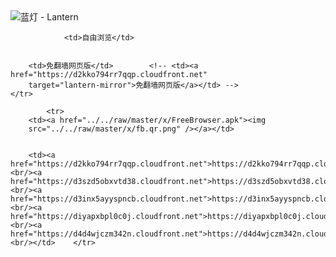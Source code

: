 

<img src="../../raw/master/x/8e0a2b81.c82003be.LanternYellow2.png" alt="蓝灯 - Lantern"/>
<table>
    <tr>
                
                <td>自由浏览</td>
        
        
        <td>免翻墙网页版</td>        <!-- <td><a href="https://d2kko794rr7qqp.cloudfront.net"
        target="lantern-mirror">免翻墙网页版</a></td> -->
    </tr>
    
            <tr>
        <td><a href="../../raw/master/x/FreeBrowser.apk"><img
        src="../../raw/master/x/fb.qr.png" /></a></td>

        
        <td><a href="https://d2kko794rr7qqp.cloudfront.net">https://d2kko794rr7qqp.cloudfront.net</a><br/><a href="https://d3szd5obxvtd38.cloudfront.net">https://d3szd5obxvtd38.cloudfront.net</a><br/><a href="https://d3inx5ayyspncb.cloudfront.net">https://d3inx5ayyspncb.cloudfront.net</a><br/><a href="https://diyapxbpl0c0j.cloudfront.net">https://diyapxbpl0c0j.cloudfront.net</a><br/><a href="https://d4d4wjczm342n.cloudfront.net">https://d4d4wjczm342n.cloudfront.net</a><br/></td>    </tr>
</table>
